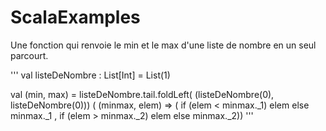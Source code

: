 # ScalaExamples

Une fonction qui renvoie le min et le max d'une liste de nombre en un seul parcourt.


'''
val listeDeNombre : List[Int] = List(1)
    
val (min, max) = listeDeNombre.tail.foldLeft( (listeDeNombre(0), listeDeNombre(0))) ( (minmax, elem) => ( if (elem < minmax._1) elem  else minmax._1 , if (elem > minmax._2) elem else minmax._2))
'''
